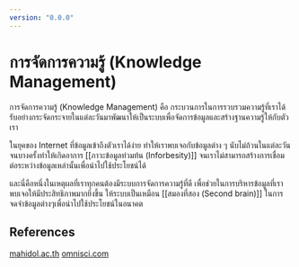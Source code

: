 ```yaml
---
version: "0.0.0"
---
```

# การจัดการความรู้ (Knowledge Management)
การจัดการความรู้ (Knowledge Management) คือ กระบวนการในการรวบรวมความรู้ที่เราได้รับอย่างกระจัดกระจายในแต่ละวันมาพัฒนาให้เป็นระบบเพื่อจัดการข้อมูลและสร้างฐานความรู้ให้กับตัวเรา

ในยุคของ Internet ที่ข้อมูลเข้าถึงตัวเราได้ง่าย ทำให้เราพบเจอกับข้อมูลต่าง ๆ นับไม่ถ้วนในแต่ละวันจนบางครั้งทำให้เกิดอาการ [[ภาวะข้อมูลท่วมท้น (Inforbesity)]] จนเราไม่สามารถสร้างการเชื่อมต่อระหว่างข้อมูลเหล่านั้นเพื่อนำไปใช้ประโยชน์ได้

และนี่คือหนึ่งในเหตุผลที่เราทุกคนต้องมีระบบการจัดการความรู้ที่ดี เพื่อช่วยในการบริหารข้อมูลที่เราพบเจอให้มีประสิทธิภาพมากยิ่งขึ้น ให้ระบบเป็นเหมือน [[สมองที่สอง (Second brain)]] ในการจดจำข้อมูลต่างๆเพื่อนำไปใช้ประโยชน์ในอนาคต

## References
[mahidol.ac.th](https://www.eg.mahidol.ac.th/km61/index.php/kmwhat)
[omnisci.com](https://www.omnisci.com/technical-glossary/knowledge-management)



